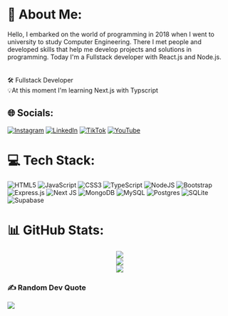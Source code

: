 # 💫 About Me:
Hello, I embarked on the world of programming in 2018 when I went to university to study Computer Engineering. There I met people and developed skills that help me develop projects and solutions in programming. Today I'm a Fullstack developer with React.js and Node.js.<br><br><br>🛠️ Fullstack Developer<br>💡At this moment I'm learning Next.js with Typscript


## 🌐 Socials:
[![Instagram](https://img.shields.io/badge/Instagram-%23E4405F.svg?logo=Instagram&logoColor=white)](https://instagram.com/watsonsantosoficial/) [![LinkedIn](https://img.shields.io/badge/LinkedIn-%230077B5.svg?logo=linkedin&logoColor=white)](https://linkedin.com/in/watson-tavares-dos-santos-a1b547182/) [![TikTok](https://img.shields.io/badge/TikTok-%23000000.svg?logo=TikTok&logoColor=white)](https://tiktok.com/@@watson_dev) [![YouTube](https://img.shields.io/badge/YouTube-%23FF0000.svg?logo=YouTube&logoColor=white)](https://youtube.com/@UCynIbfG7g4TBZZApwXpHhPw) 

# 💻 Tech Stack:
![HTML5](https://img.shields.io/badge/html5-%23E34F26.svg?style=for-the-badge&logo=html5&logoColor=white) ![JavaScript](https://img.shields.io/badge/javascript-%23323330.svg?style=for-the-badge&logo=javascript&logoColor=%23F7DF1E) ![CSS3](https://img.shields.io/badge/css3-%231572B6.svg?style=for-the-badge&logo=css3&logoColor=white) ![TypeScript](https://img.shields.io/badge/typescript-%23007ACC.svg?style=for-the-badge&logo=typescript&logoColor=white) ![NodeJS](https://img.shields.io/badge/node.js-6DA55F?style=for-the-badge&logo=node.js&logoColor=white) ![Bootstrap](https://img.shields.io/badge/bootstrap-%238511FA.svg?style=for-the-badge&logo=bootstrap&logoColor=white) ![Express.js](https://img.shields.io/badge/express.js-%23404d59.svg?style=for-the-badge&logo=express&logoColor=%2361DAFB) ![Next JS](https://img.shields.io/badge/Next-black?style=for-the-badge&logo=next.js&logoColor=white) ![MongoDB](https://img.shields.io/badge/MongoDB-%234ea94b.svg?style=for-the-badge&logo=mongodb&logoColor=white) ![MySQL](https://img.shields.io/badge/mysql-4479A1.svg?style=for-the-badge&logo=mysql&logoColor=white) ![Postgres](https://img.shields.io/badge/postgres-%23316192.svg?style=for-the-badge&logo=postgresql&logoColor=white) ![SQLite](https://img.shields.io/badge/sqlite-%2307405e.svg?style=for-the-badge&logo=sqlite&logoColor=white) ![Supabase](https://img.shields.io/badge/Supabase-3ECF8E?style=for-the-badge&logo=supabase&logoColor=white)
# 📊 GitHub Stats:
<center>
  
![](https://github-readme-stats.vercel.app/api?username=watsonsantos&theme=blue-green&hide_border=false&include_all_commits=false&count_private=false)<br/>
![](https://github-readme-streak-stats.herokuapp.com/?user=watsonsantos&theme=blue-green&hide_border=false)<br/>
![](https://github-readme-stats.vercel.app/api/top-langs/?username=watsonsantos&theme=blue-green&hide_border=false&include_all_commits=false&count_private=false&layout=compact)

</center>

### ✍️ Random Dev Quote
![](https://quotes-github-readme.vercel.app/api?type=horizontal&theme=radical)

